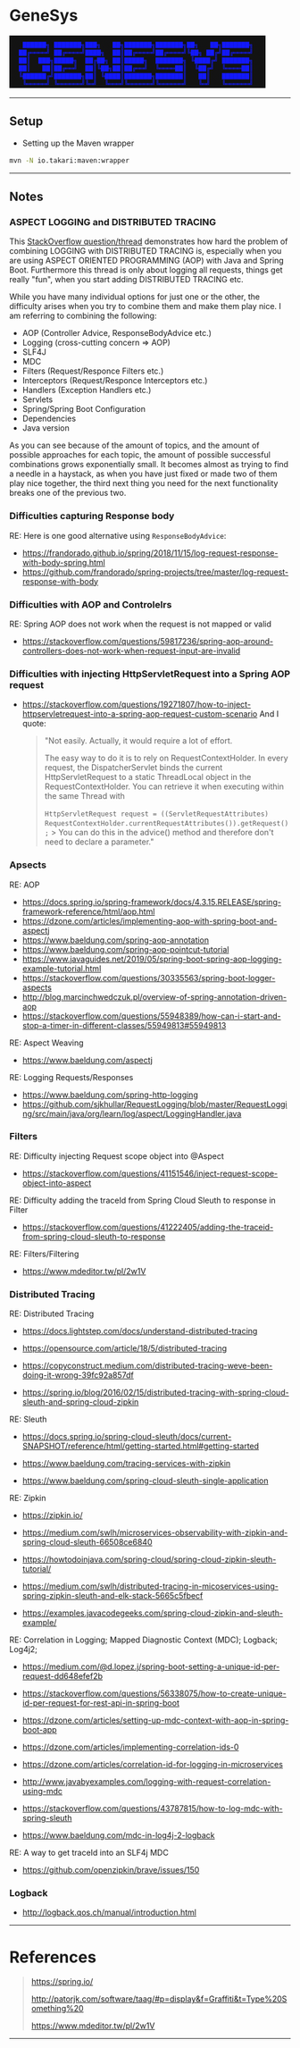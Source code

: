 # GeneSys

![GeneSys Logo v1.0](GeneSys_Logo_v1.0.png)

---

## Setup

- Setting up the Maven wrapper

```sh
mvn -N io.takari:maven:wrapper
```
---

## Notes

### ASPECT LOGGING and DISTRIBUTED TRACING

This [StackOverflow question/thread](https://stackoverflow.com/questions/33744875/spring-boot-how-to-log-all-requests-and-responses-with-exceptions-in-single-pl) 
demonstrates how hard the problem of combining LOGGING with DISTRIBUTED TRACING is, especially when you are using ASPECT ORIENTED PROGRAMMING (AOP) with Java and Spring Boot.
Furthermore this thread is only about logging all requests, things get really "fun", when you start adding DISTRIBUTED TRACING etc.

While you have many individual options for just one or the other, the difficulty arises when you try to combine them and make them play nice.
I am referring to combining the following:
- AOP (Controller Advice, ResponseBodyAdvice etc.)
- Logging (cross-cutting concern => AOP)
- SLF4J
- MDC
- Filters (Request/Responce Filters etc.)
- Interceptors (Request/Responce Interceptors etc.)
- Handlers (Exception Handlers etc.)
- Servlets
- Spring/Spring Boot Configuration
- Dependencies
- Java version

As you can see because of the amount of topics, and the amount of possible approaches for each topic, 
the amount of possible successful combinations grows exponentially small. 
It becomes almost as trying to find a needle in a haystack, as when you have just fixed or made two of them play nice 
together, the third next thing you need for the next functionality breaks one of the previous two.

### Difficulties capturing Response body

RE: Here is one good alternative using `ResponseBodyAdvice`:

- <https://frandorado.github.io/spring/2018/11/15/log-request-response-with-body-spring.html>
- <https://github.com/frandorado/spring-projects/tree/master/log-request-response-with-body>

### Difficulties with AOP and Controlelrs

RE: Spring AOP does not work when the request is not mapped or valid
- <https://stackoverflow.com/questions/59817236/spring-aop-around-controllers-does-not-work-when-request-input-are-invalid>

### Difficulties with injecting HttpServletRequest into a Spring AOP request

- <https://stackoverflow.com/questions/19271807/how-to-inject-httpservletrequest-into-a-spring-aop-request-custom-scenario>
    And I quote:
    > "Not easily. Actually, it would require a lot of effort.
    > 
    > The easy way to do it is to rely on RequestContextHolder. In every request, the DispatcherServlet binds the current HttpServletRequest to a static ThreadLocal object in the RequestContextHolder. You can retrieve it when executing within the same Thread with
    > 
    > `HttpServletRequest request = ((ServletRequestAttributes) RequestContextHolder.currentRequestAttributes()).getRequest();`                                                                                                                                           > 
    > You can do this in the advice() method and therefore don't need to declare a parameter."


### Apsects

RE: AOP

- <https://docs.spring.io/spring-framework/docs/4.3.15.RELEASE/spring-framework-reference/html/aop.html>
- <https://dzone.com/articles/implementing-aop-with-spring-boot-and-aspectj>
- <https://www.baeldung.com/spring-aop-annotation>
- <https://www.baeldung.com/spring-aop-pointcut-tutorial>
- <https://www.javaguides.net/2019/05/spring-boot-spring-aop-logging-example-tutorial.html>
- <https://stackoverflow.com/questions/30335563/spring-boot-logger-aspects>
- <http://blog.marcinchwedczuk.pl/overview-of-spring-annotation-driven-aop>
- <https://stackoverflow.com/questions/55948389/how-can-i-start-and-stop-a-timer-in-different-classes/55949813#55949813>

RE: Aspect Weaving

- <https://www.baeldung.com/aspectj>

RE: Logging Requests/Responses

- <https://www.baeldung.com/spring-http-logging>
- <https://github.com/sjkhullar/RequestLogging/blob/master/RequestLogging/src/main/java/org/learn/log/aspect/LoggingHandler.java>

### Filters

RE: Difficulty injecting Request scope object into @Aspect

- <https://stackoverflow.com/questions/41151546/inject-request-scope-object-into-aspect>

RE: Difficulty adding the traceId from Spring Cloud Sleuth to response in Filter

- <https://stackoverflow.com/questions/41222405/adding-the-traceid-from-spring-cloud-sleuth-to-response>

RE: Filters/Filtering

- <https://www.mdeditor.tw/pl/2w1V>

### Distributed Tracing

RE: Distributed Tracing

- <https://docs.lightstep.com/docs/understand-distributed-tracing>

- <https://opensource.com/article/18/5/distributed-tracing>

- <https://copyconstruct.medium.com/distributed-tracing-weve-been-doing-it-wrong-39fc92a857df>

- <https://spring.io/blog/2016/02/15/distributed-tracing-with-spring-cloud-sleuth-and-spring-cloud-zipkin>

RE: Sleuth

- <https://docs.spring.io/spring-cloud-sleuth/docs/current-SNAPSHOT/reference/html/getting-started.html#getting-started>

- <https://www.baeldung.com/tracing-services-with-zipkin>

- <https://www.baeldung.com/spring-cloud-sleuth-single-application>

RE: Zipkin

- <https://zipkin.io/>

- <https://medium.com/swlh/microservices-observability-with-zipkin-and-spring-cloud-sleuth-66508ce6840>

- <https://howtodoinjava.com/spring-cloud/spring-cloud-zipkin-sleuth-tutorial/>

- <https://medium.com/swlh/distributed-tracing-in-micoservices-using-spring-zipkin-sleuth-and-elk-stack-5665c5fbecf>

- <https://examples.javacodegeeks.com/spring-cloud-zipkin-and-sleuth-example/>

RE: Correlation in Logging; Mapped Diagnostic Context (MDC); Logback; Log4j2;

- <https://medium.com/@d.lopez.j/spring-boot-setting-a-unique-id-per-request-dd648efef2b>

- <https://stackoverflow.com/questions/56338075/how-to-create-unique-id-per-request-for-rest-api-in-spring-boot>

- <https://dzone.com/articles/setting-up-mdc-context-with-aop-in-spring-boot-app>

- <https://dzone.com/articles/implementing-correlation-ids-0>

- <https://dzone.com/articles/correlation-id-for-logging-in-microservices>

- <http://www.javabyexamples.com/logging-with-request-correlation-using-mdc>

- <https://stackoverflow.com/questions/43787815/how-to-log-mdc-with-spring-sleuth>

- <https://www.baeldung.com/mdc-in-log4j-2-logback>

RE: A way to get traceId into an SLF4j MDC
- <https://github.com/openzipkin/brave/issues/150>

### Logback

- <http://logback.qos.ch/manual/introduction.html>

---

# References

> <https://spring.io/>
>
> <http://patorjk.com/software/taag/#p=display&f=Graffiti&t=Type%20Something%20>
>
> <https://www.mdeditor.tw/pl/2w1V>

---
